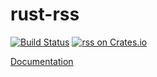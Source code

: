 # rust-rss

[![Build Status](https://travis-ci.org/frewsxcv/rust-rss.svg?branch=master)](https://travis-ci.org/frewsxcv/rust-rss)
[![rss on Crates.io](https://meritbadge.herokuapp.com/rss)](https://crates.io/crates/rss)

[Documentation](https://frewsxcv.github.io/rust-rss/)
